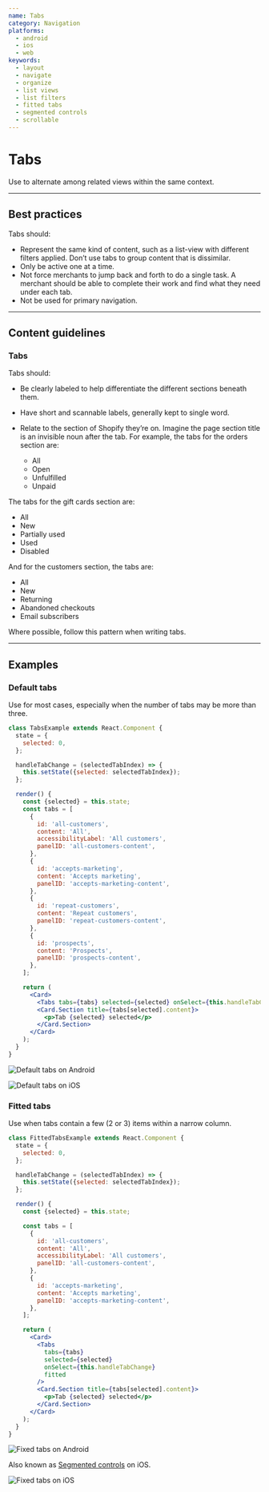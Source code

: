 ```yaml
---
name: Tabs
category: Navigation
platforms:
  - android
  - ios
  - web
keywords:
  - layout
  - navigate
  - organize
  - list views
  - list filters
  - fitted tabs
  - segmented controls
  - scrollable
---
```


# Tabs

Use to alternate among related views within the same context.

---

## Best practices

Tabs should:

- Represent the same kind of content, such as a list-view with different filters applied. Don’t use tabs to group content that is dissimilar.
- Only be active one at a time.
- Not force merchants to jump back and forth to do a single task. A merchant should be able to complete their work and find what they need under each tab.
- Not be used for primary navigation.

---

## Content guidelines

### Tabs

Tabs should:

- Be clearly labeled to help differentiate the different sections beneath them.
- Have short and scannable labels, generally kept to single word.
- Relate to the section of Shopify they’re on. Imagine the page section title is an invisible noun after the tab. For example, the tabs for the orders section are:

  - All
  - Open
  - Unfulfilled
  - Unpaid

The tabs for the gift cards section are:

- All
- New
- Partially used
- Used
- Disabled

And for the customers section, the tabs are:

- All
- New
- Returning
- Abandoned checkouts
- Email subscribers

Where possible, follow this pattern when writing tabs.

---

## Examples

### Default tabs

Use for most cases, especially when the number of tabs may be more than three.

```jsx
class TabsExample extends React.Component {
  state = {
    selected: 0,
  };

  handleTabChange = (selectedTabIndex) => {
    this.setState({selected: selectedTabIndex});
  };

  render() {
    const {selected} = this.state;
    const tabs = [
      {
        id: 'all-customers',
        content: 'All',
        accessibilityLabel: 'All customers',
        panelID: 'all-customers-content',
      },
      {
        id: 'accepts-marketing',
        content: 'Accepts marketing',
        panelID: 'accepts-marketing-content',
      },
      {
        id: 'repeat-customers',
        content: 'Repeat customers',
        panelID: 'repeat-customers-content',
      },
      {
        id: 'prospects',
        content: 'Prospects',
        panelID: 'prospects-content',
      },
    ];

    return (
      <Card>
        <Tabs tabs={tabs} selected={selected} onSelect={this.handleTabChange} />
        <Card.Section title={tabs[selected].content}>
          <p>Tab {selected} selected</p>
        </Card.Section>
      </Card>
    );
  }
}
```

<!-- content-for: android -->

![Default tabs on Android](components/Tabs/android/default.png)

<!-- /content-for -->

<!-- content-for: ios -->

![Default tabs on iOS](components/Tabs/ios/default.png)

<!-- /content-for -->

### Fitted tabs

Use when tabs contain a few (2 or 3) items within a narrow column.

```jsx
class FittedTabsExample extends React.Component {
  state = {
    selected: 0,
  };

  handleTabChange = (selectedTabIndex) => {
    this.setState({selected: selectedTabIndex});
  };

  render() {
    const {selected} = this.state;

    const tabs = [
      {
        id: 'all-customers',
        content: 'All',
        accessibilityLabel: 'All customers',
        panelID: 'all-customers-content',
      },
      {
        id: 'accepts-marketing',
        content: 'Accepts marketing',
        panelID: 'accepts-marketing-content',
      },
    ];

    return (
      <Card>
        <Tabs
          tabs={tabs}
          selected={selected}
          onSelect={this.handleTabChange}
          fitted
        />
        <Card.Section title={tabs[selected].content}>
          <p>Tab {selected} selected</p>
        </Card.Section>
      </Card>
    );
  }
}
```

<!-- content-for: android -->

![Fixed tabs on Android](components/Tabs/android/fixed.png)

<!-- /content-for -->

<!-- content-for: ios -->

Also known as [Segmented controls](https://developer.apple.com/design/human-interface-guidelines/ios/controls/segmented-controls/) on iOS.

![Fixed tabs on iOS](components/Tabs/ios/fixed.png)

<!-- /content-for -->
